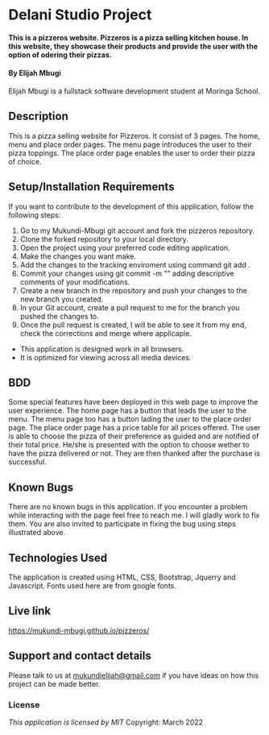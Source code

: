 # Delani Studio Project
#### This is a pizzeros website. Pizzeros is a pizza selling kitchen house. In this website, they showcase their products and provide the user with the option of odering their pizzas.
#### By **Elijah Mbugi**
Elijah Mbugi is a fullstack software development student at Moringa School.
## Description
This is a pizza selling website for Pizzeros. It consist of 3 pages. The home, menu and place order pages. The menu page introduces the user to their pizza toppings. The place order page enables the user to order their pizza of choice.
## Setup/Installation Requirements
If you want to contribute to the development of this application, follow the following steps:
1. Go to my Mukundi-Mbugi git account and fork the pizzeros repository.
2. Clone the forked repository to your local directory.
3. Open the project using your preferred code editing application.
4. Make the changes you want make.
5. Add the changes to the tracking enviroment using command git add .
6. Commit your changes using git commit -m "" adding descriptive comments of your modifications.
7. Create a new branch in the repository and push your changes to the new branch you created.
8. In your Git account, create a pull request to me for the branch you pushed the changes to.
9. Once the pull request is created, I will be able to see it from my end, check the corrections and merge where applicaple.
* This application is designed work in all browsers.
* It is optimized for viewing across all media devices.
## BDD
Some special features have been deployed in this web page to improve the user experience. The home page has a button that leads the user to the menu. The menu page too has a button lading the user to the place order page. The place order page has a price table for all prices offered. The user is able to choose the pizza of their preference as guided and are notified of their total price. He/she is presented with the option to choose wether to have the pizza delivered or not.
They are then thanked after the purchase is successful.
## Known Bugs
There are no known bugs in this application. If you encounter a problem while interacting with the page feel free to reach me. I will gladly work to fix them. You are also invited to participate in fixing the bug using steps illustrated above.
## Technologies Used
The application is created using HTML, CSS, Bootstrap, Jquerry and Javascript.
Fonts used here are from google fonts.
## Live link
https://mukundi-mbugi.github.io/pizzeros/

## Support and contact details
Please talk to us at mukundielijah@gmail.com if you have ideas on how this project can be made better. 
### License
*This application is licensed by MIT*
Copyright: March 2022